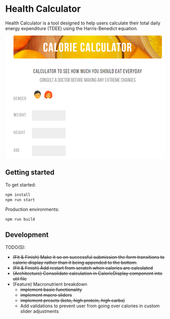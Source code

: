 # Health Calculator

Health Calculator is a tool designed to help users calculate their total daily energy expenditure (TDEE)
using the Harris-Benedict equation.

![Screenshot](reposcreenshot.PNG)

## Getting started

To get started:
```
npm install
npm run start
```

Production environments:
```
npm run build
```

## Development

TODO(S):
- <del>(Fit & Finish) Make it so on successful submission the form transitions to calorie display rather than it being appended to the bottom.</del>
- <del>(Fit & Finish) Add restart from scratch when calories are calculated</del>
- <del>(Architecture) Consolidate calculation in CalorieDisplay component into util file</del>
- (Feature) Macronutrient breakdown
    - <del> implement basic functionality </del>
    - <del> implement macro sliders </del>
    - <del> implement presets (keto, high protein, high carbs) </del>
    - Add validations to prevent user from going over calories in custom slider adjustments